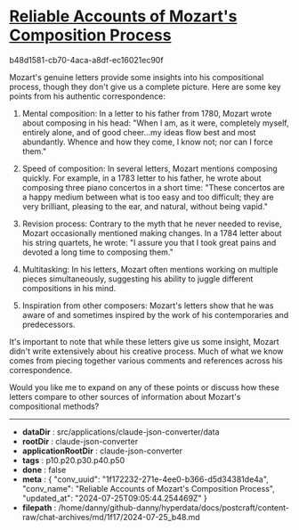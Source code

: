 # [Reliable Accounts of Mozart's Composition Process](https://claude.ai/chat/1f172232-271e-4ee0-b366-d5d34381de4a)

b48d1581-cb70-4aca-a8df-ec16021ec90f

 Mozart's genuine letters provide some insights into his compositional process, though they don't give us a complete picture. Here are some key points from his authentic correspondence:

1. Mental composition: In a letter to his father from 1780, Mozart wrote about composing in his head: "When I am, as it were, completely myself, entirely alone, and of good cheer...my ideas flow best and most abundantly. Whence and how they come, I know not; nor can I force them."

2. Speed of composition: In several letters, Mozart mentions composing quickly. For example, in a 1783 letter to his father, he wrote about composing three piano concertos in a short time: "These concertos are a happy medium between what is too easy and too difficult; they are very brilliant, pleasing to the ear, and natural, without being vapid."

3. Revision process: Contrary to the myth that he never needed to revise, Mozart occasionally mentioned making changes. In a 1784 letter about his string quartets, he wrote: "I assure you that I took great pains and devoted a long time to composing them."

4. Multitasking: In his letters, Mozart often mentions working on multiple pieces simultaneously, suggesting his ability to juggle different compositions in his mind.

5. Inspiration from other composers: Mozart's letters show that he was aware of and sometimes inspired by the work of his contemporaries and predecessors.

It's important to note that while these letters give us some insight, Mozart didn't write extensively about his creative process. Much of what we know comes from piecing together various comments and references across his correspondence.

Would you like me to expand on any of these points or discuss how these letters compare to other sources of information about Mozart's compositional methods?

---

* **dataDir** : src/applications/claude-json-converter/data
* **rootDir** : claude-json-converter
* **applicationRootDir** : claude-json-converter
* **tags** : p10.p20.p30.p40.p50
* **done** : false
* **meta** : {
  "conv_uuid": "1f172232-271e-4ee0-b366-d5d34381de4a",
  "conv_name": "Reliable Accounts of Mozart's Composition Process",
  "updated_at": "2024-07-25T09:05:44.254469Z"
}
* **filepath** : /home/danny/github-danny/hyperdata/docs/postcraft/content-raw/chat-archives/md/1f17/2024-07-25_b48.md